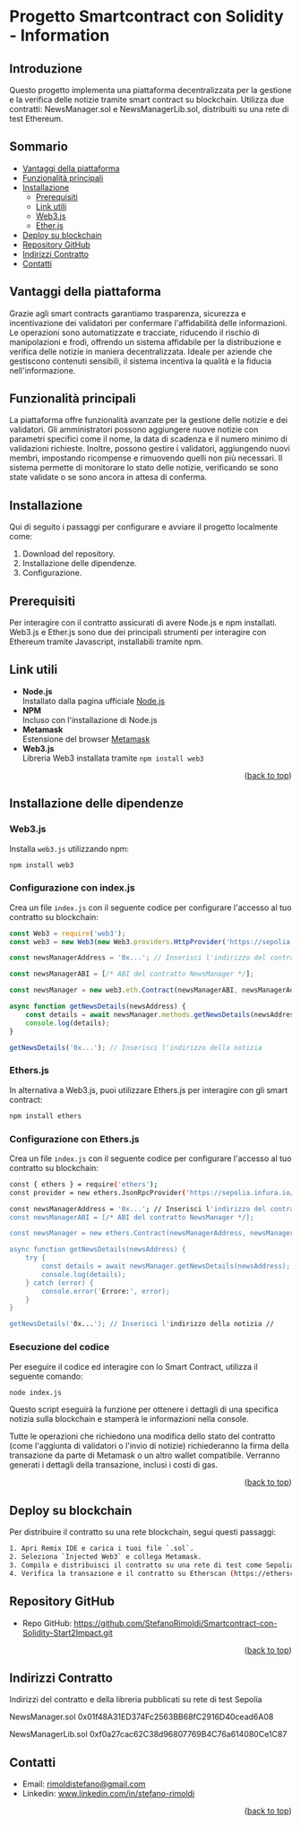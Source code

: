 # Progetto Smartcontract con Solidity - Information
<a name="readme-top"></a>

## Introduzione
Questo progetto implementa una piattaforma decentralizzata per la gestione e la verifica delle notizie tramite smart contract su blockchain. 
Utilizza due contratti: NewsManager.sol e NewsManagerLib.sol, distribuiti su una rete di test Ethereum.

## Sommario
- [Vantaggi della piattaforma](#vantaggi-della-piattaforma)
- [Funzionalità principali](#funzionalità-principali)
- [Installazione](#installazione)
  - [Prerequisiti](#prerequisiti)
  - [Link utili](#link-utili)
  - [Web3.js](#web3js)
  - [Ether.js](#ethersjs)
- [Deploy su blockchain](#deploy-su-blockchain)
- [Repository GitHub](#repository-github)
- [Indirizzi Contratto](#indirizzi-contratto)
- [Contatti](#contatti)


## Vantaggi della piattaforma
Grazie agli smart contracts garantiamo trasparenza, sicurezza e incentivazione dei validatori per confermare l'affidabilità delle informazioni.
Le operazioni sono automatizzate e tracciate, riducendo il rischio di manipolazioni e frodi, offrendo un sistema affidabile per la distribuzione e verifica delle notizie in maniera decentralizzata. Ideale per aziende che gestiscono contenuti sensibili, il sistema incentiva la qualità e la fiducia nell'informazione.

## Funzionalità principali
La piattaforma offre funzionalità avanzate per la gestione delle notizie e dei validatori. 
Gli amministratori possono aggiungere nuove notizie con parametri specifici come il nome, la data di scadenza e il numero minimo di validazioni richieste. 
Inoltre, possono gestire i validatori, aggiungendo nuovi membri, impostando ricompense e rimuovendo quelli non più necessari. 
Il sistema permette di monitorare lo stato delle notizie, verificando se sono state validate o se sono ancora in attesa di conferma.

## Installazione

Qui di seguito i passaggi per configurare e avviare il progetto localmente come:
1. Download del repository.
2. Installazione delle dipendenze.
3. Configurazione.

## Prerequisiti

Per interagire con il contratto assicurati di avere Node.js e npm installati.
Web3.js e Ether.js sono due dei principali strumenti per interagire con Ethereum tramite Javascript, installabili tramite npm.

## Link utili

- **Node.js**  
  Installato dalla pagina ufficiale [Node.js](https://nodejs.org)
- **NPM**  
  Incluso con l'installazione di Node.js
- **Metamask**  
  Estensione del browser [Metamask](https://metamask.io/)
- **Web3.js**  
  Libreria Web3 installata tramite `npm install web3`
<p align="right">(<a href="#readme-top">back to top</a>)</p>

## Installazione delle dipendenze
### Web3.js

Installa `web3.js` utilizzando npm:
```bash
npm install web3
```

### Configurazione con index.js

Crea un file `index.js` con il seguente codice per configurare l'accesso al tuo contratto su blockchain:

```javascript
const Web3 = require('web3');
const web3 = new Web3(new Web3.providers.HttpProvider('https://sepolia.infura.io/v3/YOUR_INFURA_PROJECT_ID'));

const newsManagerAddress = '0x...'; // Inserisci l'indirizzo del contratto NewsManager

const newsManagerABI = [/* ABI del contratto NewsManager */];

const newsManager = new web3.eth.Contract(newsManagerABI, newsManagerAddress);

async function getNewsDetails(newsAddress) {
    const details = await newsManager.methods.getNewsDetails(newsAddress).call();
    console.log(details);
}

getNewsDetails('0x...'); // Inserisci l'indirizzo della notizia
```
### Ethers.js
In alternativa a Web3.js, puoi utilizzare Ethers.js per interagire con gli smart contract:
```bash
npm install ethers
```
### Configurazione con Ethers.js
Crea un file `index.js` con il seguente codice per configurare l'accesso al tuo contratto su blockchain:
```bash
const { ethers } = require('ethers');
const provider = new ethers.JsonRpcProvider('https://sepolia.infura.io/v3/YOUR_INFURA_PROJECT_ID');

const newsManagerAddress = '0x...'; // Inserisci l'indirizzo del contratto NewsManager
const newsManagerABI = [/* ABI del contratto NewsManager */];

const newsManager = new ethers.Contract(newsManagerAddress, newsManagerABI, provider);

async function getNewsDetails(newsAddress) {
    try {
        const details = await newsManager.getNewsDetails(newsAddress);
        console.log(details);
    } catch (error) {
        console.error('Errore:', error);
    }
}

getNewsDetails('0x...'); // Inserisci l'indirizzo della notizia //
```


### Esecuzione del codice
Per eseguire il codice ed interagire con lo Smart Contract, utilizza il seguente comando:
```bash
node index.js
```
Questo script eseguirà la funzione per ottenere i dettagli di una specifica notizia sulla blockchain e stamperà le informazioni nella console.

Tutte le operazioni che richiedono una modifica dello stato del contratto (come l'aggiunta di validatori o l'invio di notizie) richiederanno la firma della transazione da parte di Metamask o un altro wallet compatibile. Verranno generati i dettagli della transazione, inclusi i costi di gas.
<p align="right">(<a href="#readme-top">back to top</a>)</p>

## Deploy su blockchain
Per distribuire il contratto su una rete blockchain, segui questi passaggi:
```bash
1. Apri Remix IDE e carica i tuoi file `.sol`.
2. Seleziona `Injected Web3` e collega Metamask.
3. Compila e distribuisci il contratto su una rete di test come Sepolia.
4. Verifica la transazione e il contratto su Etherscan (https://etherscan.io).
```



## Repository GitHub

- Repo GitHub: https://github.com/StefanoRimoldi/Smartcontract-con-Solidity-Start2Impact.git
<p align="right">(<a href="#readme-top">back to top</a>)</p>

## Indirizzi Contratto
Indirizzi del contratto e della libreria pubblicati su rete di test Sepolia

NewsManager.sol
0x01f48A31ED374Fc2563BB68fC2916D40cead6A08

NewsManagerLib.sol
0xf0a27cac62C38d96807769B4C76a614080Ce1C87

## Contatti
- Email: rimoldistefano@gmail.com
- Linkedin: www.linkedin.com/in/stefano-rimoldi

<p align="right">(<a href="#readme-top">back to top</a>)</p>





